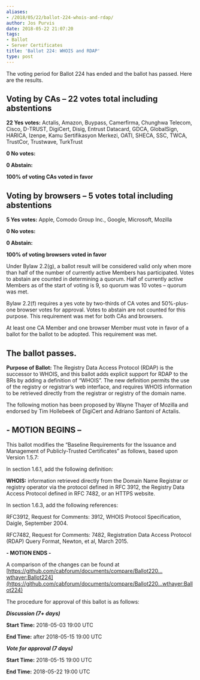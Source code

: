 ```yaml
---
aliases:
- /2018/05/22/ballot-224-whois-and-rdap/
author: Jos Purvis
date: 2018-05-22 21:07:20
tags:
- Ballot
- Server Certificates
title: 'Ballot 224: WHOIS and RDAP'
type: post
---
```


The voting period for Ballot 224 has ended and the ballot has passed. Here are the results.

## Voting by CAs – 22 votes total including abstentions

**22 Yes votes:** Actalis, Amazon, Buypass, Camerfirma, Chunghwa Telecom, Cisco, D-TRUST, DigiCert, Disig, Entrust Datacard, GDCA, GlobalSign, HARICA, Izenpe, Kamu Sertifikasyon Merkezi, OATI, SHECA, SSC, TWCA, TrustCor, Trustwave, TurkTrust

**0 No votes:**

**0 Abstain:**

**100% of voting CAs voted in favor**

## Voting by browsers – 5 votes total including abstentions

**5 Yes votes:** Apple, Comodo Group Inc., Google, Microsoft, Mozilla

**0 No votes:**

**0 Abstain:**

**100% of voting browsers voted in favor**

Under Bylaw 2.2(g), a ballot result will be considered valid only when more than half of the number of currently active Members has participated. Votes to abstain are counted in determining a quorum. Half of currently active Members as of the start of voting is 9, so quorum was 10 votes – quorum was met.

Bylaw 2.2(f) requires a yes vote by two-thirds of CA votes and 50%-plus-one browser votes for approval. Votes to abstain are not counted for this purpose. This requirement was met for both CAs and browsers.

At least one CA Member and one browser Member must vote in favor of a ballot for the ballot to be adopted. This requirement was met.

## The ballot passes.

**Purpose of Ballot:** The Registry Data Access Protocol (RDAP) is the successor to WHOIS, and this ballot adds explicit support for RDAP to the BRs by adding a definition of “WHOIS”. The new definition permits the use of the registry or registrar’s web interface, and requires WHOIS information to be retrieved directly from the registrar or registry of the domain name.

The following motion has been proposed by Wayne Thayer of Mozilla and endorsed by Tim Hollebeek of DigiCert and Adriano Santoni of Actalis.

## - MOTION BEGINS –

This ballot modifies the “Baseline Requirements for the Issuance and Management of Publicly-Trusted Certificates” as follows, based upon Version 1.5.7:

In section 1.6.1, add the following definition:

**WHOIS:** information retrieved directly from the Domain Name Registrar or registry operator via the protocol defined in RFC 3912, the Registry Data Access Protocol defined in RFC 7482, or an HTTPS website.  

In section 1.6.3, add the following references:

RFC3912, Request for Comments: 3912, WHOIS Protocol Specification, Daigle, September 2004.

RFC7482, Request for Comments: 7482, Registration Data Access Protocol (RDAP) Query Format, Newton, et al, March 2015.

**- MOTION ENDS -**

A comparison of the changes can be found at [https://github.com/cabforum/documents/compare/Ballot220…wthayer:Ballot224](https://github.com/cabforum/documents/compare/Ballot220...wthayer:Ballot224)

The procedure for approval of this ballot is as follows:

_**Discussion (7+ days)**_

**Start Time:** 2018-05-03 19:00 UTC

**End Time:** after 2018-05-15 19:00 UTC

_**Vote for approval (7 days)**_

**Start Time:** 2018-05-15 19:00 UTC

**End Time:** 2018-05-22 19:00 UTC